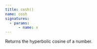 ```yaml
---
title: cosh()
name: cosh
signatures:
  - params:
      - name: x
---
```


Returns the hyperbolic cosine of a number.

